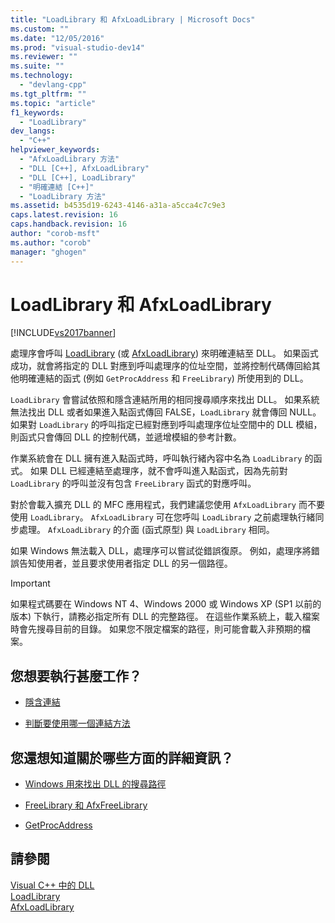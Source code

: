 ```yaml
---
title: "LoadLibrary 和 AfxLoadLibrary | Microsoft Docs"
ms.custom: ""
ms.date: "12/05/2016"
ms.prod: "visual-studio-dev14"
ms.reviewer: ""
ms.suite: ""
ms.technology: 
  - "devlang-cpp"
ms.tgt_pltfrm: ""
ms.topic: "article"
f1_keywords: 
  - "LoadLibrary"
dev_langs: 
  - "C++"
helpviewer_keywords: 
  - "AfxLoadLibrary 方法"
  - "DLL [C++], AfxLoadLibrary"
  - "DLL [C++], LoadLibrary"
  - "明確連結 [C++]"
  - "LoadLibrary 方法"
ms.assetid: b4535d19-6243-4146-a31a-a5cca4c7c9e3
caps.latest.revision: 16
caps.handback.revision: 16
author: "corob-msft"
ms.author: "corob"
manager: "ghogen"
---
```

# LoadLibrary 和 AfxLoadLibrary
[!INCLUDE[vs2017banner](../assembler/inline/includes/vs2017banner.md)]

處理序會呼叫 [LoadLibrary](http://go.microsoft.com/fwlink/p/?LinkID=259187) \(或 [AfxLoadLibrary](../Topic/AfxLoadLibrary.md)\) 來明確連結至 DLL。  如果函式成功，就會將指定的 DLL 對應到呼叫處理序的位址空間，並將控制代碼傳回給其他明確連結的函式 \(例如 `GetProcAddress` 和 `FreeLibrary`\) 所使用到的 DLL。  
  
 `LoadLibrary` 會嘗試依照和隱含連結所用的相同搜尋順序來找出 DLL。  如果系統無法找出 DLL 或者如果進入點函式傳回 FALSE，`LoadLibrary` 就會傳回 NULL。  如果對 `LoadLibrary` 的呼叫指定已經對應到呼叫處理序位址空間中的 DLL 模組，則函式只會傳回 DLL 的控制代碼，並遞增模組的參考計數。  
  
 作業系統會在 DLL 擁有進入點函式時，呼叫執行緒內容中名為 `LoadLibrary` 的函式。  如果 DLL 已經連結至處理序，就不會呼叫進入點函式，因為先前對 `LoadLibrary` 的呼叫並沒有包含 `FreeLibrary` 函式的對應呼叫。  
  
 對於會載入擴充 DLL 的 MFC 應用程式，我們建議您使用 `AfxLoadLibrary` 而不要使用 `LoadLibrary`。  `AfxLoadLibrary` 可在您呼叫 `LoadLibrary` 之前處理執行緒同步處理。  `AfxLoadLibrary` 的介面 \(函式原型\) 與 `LoadLibrary` 相同。  
  
 如果 Windows 無法載入 DLL，處理序可以嘗試從錯誤復原。  例如，處理序將錯誤告知使用者，並且要求使用者指定 DLL 的另一個路徑。  
  
> [!IMPORTANT]
>  如果程式碼要在 Windows NT 4、Windows 2000 或 Windows XP \(SP1 以前的版本\) 下執行，請務必指定所有 DLL 的完整路徑。  在這些作業系統上，載入檔案時會先搜尋目前的目錄。  如果您不限定檔案的路徑，則可能會載入非預期的檔案。  
  
## 您想要執行甚麼工作？  
  
-   [隱含連結](../build/linking-implicitly.md)  
  
-   [判斷要使用哪一個連結方法](../build/determining-which-linking-method-to-use.md)  
  
## 您還想知道關於哪些方面的詳細資訊？  
  
-   [Windows 用來找出 DLL 的搜尋路徑](../build/search-path-used-by-windows-to-locate-a-dll.md)  
  
-   [FreeLibrary 和 AfxFreeLibrary](../build/freelibrary-and-afxfreelibrary.md)  
  
-   [GetProcAddress](../build/getprocaddress.md)  
  
## 請參閱  
 [Visual C\+\+ 中的 DLL](../build/dlls-in-visual-cpp.md)   
 [LoadLibrary](http://go.microsoft.com/fwlink/p/?LinkID=259187)   
 [AfxLoadLibrary](../Topic/AfxLoadLibrary.md)